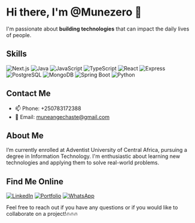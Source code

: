# Hi there, I'm @Munezero 👋

I'm passionate about **building technologies** that can impact the daily lives of people.

## Skills

![Next.js](https://img.shields.io/badge/Next.js-000000?style=for-the-badge&logo=nextdotjs&logoColor=white)
![Java](https://img.shields.io/badge/Java-007396?style=for-the-badge&logo=java&logoColor=white)
![JavaScript](https://img.shields.io/badge/JavaScript-F7DF1E?style=for-the-badge&logo=javascript&logoColor=black)
![TypeScript](https://img.shields.io/badge/TypeScript-007ACC?style=for-the-badge&logo=typescript&logoColor=white)
![React](https://img.shields.io/badge/React-20232A?style=for-the-badge&logo=react&logoColor=61DAFB)
![Express](https://img.shields.io/badge/Express-000000?style=for-the-badge&logo=express&logoColor=white)
![PostgreSQL](https://img.shields.io/badge/PostgreSQL-336791?style=for-the-badge&logo=postgresql&logoColor=white)
![MongoDB](https://img.shields.io/badge/MongoDB-47A248?style=for-the-badge&logo=mongodb&logoColor=white)
![Spring Boot](https://img.shields.io/badge/Spring_Boot-6DB33F?style=for-the-badge&logo=spring-boot&logoColor=white)
![Python](https://img.shields.io/badge/Python-3776AB?style=for-the-badge&logo=python&logoColor=white)

## Contact Me

- 📫 Phone: +250783172388
- 📧 Email: [muneangechaste@gmail.com](mailto:muneangechaste@gmail.com)

## About Me

I’m currently enrolled at Adventist University of Central Africa, pursuing a degree in Information Technology. I'm enthusiastic about learning new technologies and applying them to solve real-world problems.

## Find Me Online

[![LinkedIn](https://img.shields.io/badge/LinkedIn-0A66C2?style=for-the-badge&logo=linkedin&logoColor=white)](https://www.linkedin.com/in/munezero-ange-gabriel-140469234/)
[![Portfolio](https://img.shields.io/badge/Portfolio-000000?style=for-the-badge&logo=portfolio&logoColor=white)](https://magbrand.netlify.app/)
[![WhatsApp](https://img.shields.io/badge/WhatsApp-25D366?style=for-the-badge&logo=whatsapp&logoColor=white)](https://wa.link/7sf57c)

Feel free to reach out if you have any questions or if you would like to collaborate on a project!🔥🔥🔥


